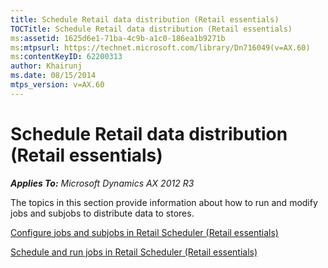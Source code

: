 ```yaml
---
title: Schedule Retail data distribution (Retail essentials)
TOCTitle: Schedule Retail data distribution (Retail essentials)
ms:assetid: 1625d6e1-71ba-4c9b-a1c0-186ea1b9271b
ms:mtpsurl: https://technet.microsoft.com/library/Dn716049(v=AX.60)
ms:contentKeyID: 62200313
author: Khairunj
ms.date: 08/15/2014
mtps_version: v=AX.60
---
```


# Schedule Retail data distribution (Retail essentials) 


_**Applies To:** Microsoft Dynamics AX 2012 R3_

The topics in this section provide information about how to run and modify jobs and subjobs to distribute data to stores.

[Configure jobs and subjobs in Retail Scheduler (Retail essentials)](configure-jobs-and-subjobs-in-retail-scheduler-retail-essentials.md)

[Schedule and run jobs in Retail Scheduler (Retail essentials)](schedule-and-run-jobs-in-retail-scheduler-retail-essentials.md)

  


